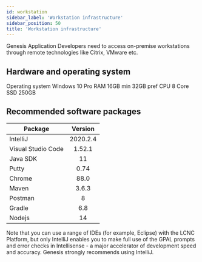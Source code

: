 ```yaml
---
id: workstation
sidebar_label: 'Workstation infrastructure'
sidebar_position: 50
title: 'Workstation infrastructure'
---
```


Genesis Application Developers need to access on-premise workstations through remote technologies like Citrix, VMware etc.

## Hardware and operating system

Operating system	Windows 10 Pro
RAM	16GB min 32GB pref
CPU	8 Core
SSD	250GB

## Recommended software packages

| Package	| Version| 
|--------------|:-----:|
| IntelliJ	| 2020.2.4|
|Visual Studio Code	| 1.52.1|
|Java SDK| 11|
| Putty	| 0.74|
| Chrome | 88.0|
| Maven	| 3.6.3|
| Postman	| 8|
| Gradle  | 6.8|
| Nodejs  |14|

Note that you can use a range of IDEs (for example, Eclipse) with the LCNC Platform, but only IntelliJ enables you to make full use of the GPAL prompts and error checks in Intellisense - a major accelerator of development speed and accuracy. Genesis strongly recommends using IntelliJ.

 



